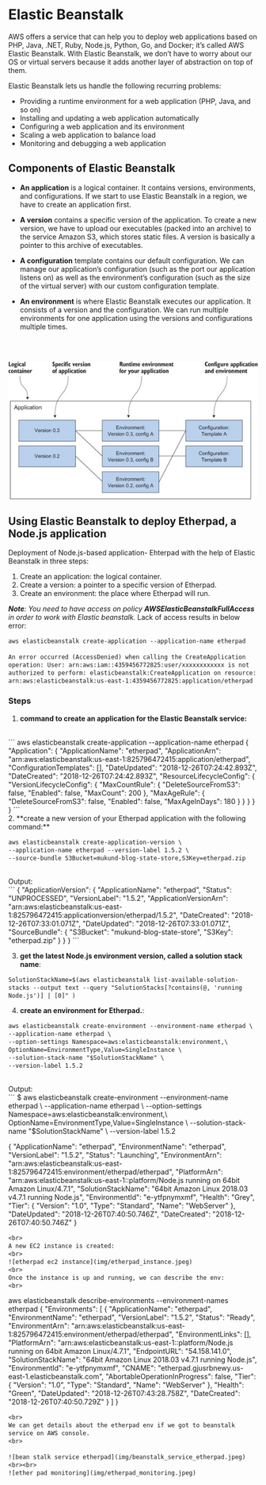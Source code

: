 # Elastic Beanstalk

 AWS offers a service that can help you to deploy web applications based on PHP, Java, .NET, Ruby, Node.js, Python, Go, and Docker; it’s called AWS Elastic Beanstalk.
With Elastic Beanstalk, we don’t have to worry about our OS or virtual servers because it adds another layer of abstraction on top of them.

Elastic Beanstalk lets us handle the following recurring problems:

* Providing a runtime environment for a web application (PHP, Java, and so on)
* Installing and updating a web application automatically
* Configuring a web application and its environment
* Scaling a web application to balance load
* Monitoring and debugging a web application

## Components of Elastic Beanstalk

* **An application** is a logical container. It contains versions, environments, and configurations. If we start to use Elastic Beanstalk in a region, we have to create an application first.

* **A version** contains a specific version of the application. To create a new version, we have to upload our executables (packed into an archive) to the service Amazon S3, which stores static files. A version is basically a pointer to this archive of executables.

* **A configuration** template contains our default configuration. We can manage our application’s configuration (such as the port our application listens on) as well as the environment’s configuration (such as the size of the virtual server) with our custom configuration template.

* **An environment** is where Elastic Beanstalk executes our application. It consists of a version and the configuration. We can run multiple environments for one application using the versions and configurations multiple times.

<br><br>

![bean stalk components](img/beanstalk_components.jpg)

## Using Elastic Beanstalk to deploy Etherpad, a Node.js application

Deployment of Node.js-based application- Ehterpad with the help of Elastic Beanstalk in three steps:

1.  Create an application: the logical container.
2.  Create a version: a pointer to a specific version of Etherpad.
3.  Create an environment: the place where Etherpad will run.

_**Note**: You need to have access on policy **AWSElasticBeanstalkFullAccess** in order to work with Elastic beanstalk._ Lack of access results in below error:

```
aws elasticbeanstalk create-application --application-name etherpad

An error occurred (AccessDenied) when calling the CreateApplication operation: User: arn:aws:iam::4359456772825:user/xxxxxxxxxxxx is not authorized to perform: elasticbeanstalk:CreateApplication on resource: arn:aws:elasticbeanstalk:us-east-1:4359456772825:application/etherpad
```

### Steps

1. **command to create an application for the Elastic Beanstalk service:**
<br>
```
aws elasticbeanstalk create-application --application-name etherpad
{
    "Application": {
        "ApplicationName": "etherpad", 
        "ApplicationArn": "arn:aws:elasticbeanstalk:us-east-1:825796472415:application/etherpad", 
        "ConfigurationTemplates": [], 
        "DateUpdated": "2018-12-26T07:24:42.893Z", 
        "DateCreated": "2018-12-26T07:24:42.893Z", 
        "ResourceLifecycleConfig": {
            "VersionLifecycleConfig": {
                "MaxCountRule": {
                    "DeleteSourceFromS3": false, 
                    "Enabled": false, 
                    "MaxCount": 200
                }, 
                "MaxAgeRule": {
                    "DeleteSourceFromS3": false, 
                    "Enabled": false, 
                    "MaxAgeInDays": 180
                }
            }
        }
    }
}
```
<br>
2. **create a new version of your Etherpad application with the following command:**

```
aws elasticbeanstalk create-application-version \
--application-name etherpad --version-label 1.5.2 \
--source-bundle S3Bucket=mukund-blog-state-store,S3Key=etherpad.zip
```
<br>
Output:
<br>
```
{
    "ApplicationVersion": {
        "ApplicationName": "etherpad", 
        "Status": "UNPROCESSED", 
        "VersionLabel": "1.5.2", 
        "ApplicationVersionArn": "arn:aws:elasticbeanstalk:us-east-1:825796472415:applicationversion/etherpad/1.5.2", 
        "DateCreated": "2018-12-26T07:33:01.071Z", 
        "DateUpdated": "2018-12-26T07:33:01.071Z", 
        "SourceBundle": {
            "S3Bucket": "mukund-blog-state-store", 
            "S3Key": "etherpad.zip"
        }
    }
}
```

3. **get the latest Node.js environment version, called a solution stack name**:

```
SolutionStackName=$(aws elasticbeanstalk list-available-solution-stacks --output text --query "SolutionStacks[?contains(@, 'running Node.js')] | [0]" )
```

4. **create an environment for Etherpad.**:

```
aws elasticbeanstalk create-environment --environment-name etherpad \
--application-name etherpad \
--option-settings Namespace=aws:elasticbeanstalk:environment,\
OptionName=EnvironmentType,Value=SingleInstance \
--solution-stack-name "$SolutionStackName" \
--version-label 1.5.2
```
<br>
Output:
<br>
```
$ aws elasticbeanstalk create-environment --environment-name etherpad \
 --application-name etherpad \
 --option-settings Namespace=aws:elasticbeanstalk:environment,\
 OptionName=EnvironmentType,Value=SingleInstance \
 --solution-stack-name "$SolutionStackName" \
 --version-label 1.5.2

{
    "ApplicationName": "etherpad", 
    "EnvironmentName": "etherpad", 
    "VersionLabel": "1.5.2", 
    "Status": "Launching", 
    "EnvironmentArn": "arn:aws:elasticbeanstalk:us-east-1:825796472415:environment/etherpad/etherpad", 
    "PlatformArn": "arn:aws:elasticbeanstalk:us-east-1::platform/Node.js running on 64bit Amazon Linux/4.7.1", 
    "SolutionStackName": "64bit Amazon Linux 2018.03 v4.7.1 running Node.js", 
    "EnvironmentId": "e-ytfpnymxmf", 
    "Health": "Grey", 
    "Tier": {
        "Version": "1.0", 
        "Type": "Standard", 
        "Name": "WebServer"
    }, 
    "DateUpdated": "2018-12-26T07:40:50.746Z", 
    "DateCreated": "2018-12-26T07:40:50.746Z"
}
```
<br>
A new EC2 instance is created:
<br>
![etherpad ec2 instance](img/etherpad_instance.jpeg)
<br>
Once the instance is up and running, we can describe the env:
<br>
```
aws elasticbeanstalk describe-environments --environment-names etherpad
{
    "Environments": [
        {
            "ApplicationName": "etherpad", 
            "EnvironmentName": "etherpad", 
            "VersionLabel": "1.5.2", 
            "Status": "Ready", 
            "EnvironmentArn": "arn:aws:elasticbeanstalk:us-east-1:825796472415:environment/etherpad/etherpad", 
            "EnvironmentLinks": [], 
            "PlatformArn": "arn:aws:elasticbeanstalk:us-east-1::platform/Node.js running on 64bit Amazon Linux/4.7.1", 
            "EndpointURL": "54.158.141.0", 
            "SolutionStackName": "64bit Amazon Linux 2018.03 v4.7.1 running Node.js", 
            "EnvironmentId": "e-ytfpnymxmf", 
            "CNAME": "etherpad.gjusrbnewy.us-east-1.elasticbeanstalk.com", 
            "AbortableOperationInProgress": false, 
            "Tier": {
                "Version": "1.0", 
                "Type": "Standard", 
                "Name": "WebServer"
            }, 
            "Health": "Green", 
            "DateUpdated": "2018-12-26T07:43:28.758Z", 
            "DateCreated": "2018-12-26T07:40:50.729Z"
        }
    ]
}
```
<br>
We can get details about the etherpad env if we got to beanstalk service on AWS console.
<br>

![bean stalk service etherpad](img/beanstalk_service_etherpad.jpeg)
<br><br>
![ether pad monitoring](img/etherpad_monitoring.jpeg)



